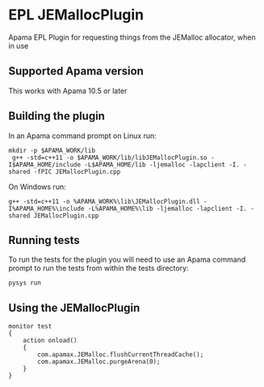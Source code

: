 # EPL JEMallocPlugin
Apama EPL Plugin for requesting things from the JEMalloc allocator, when in use

## Supported Apama version

This works with Apama 10.5 or later

## Building the plugin

In an Apama command prompt on Linux run:

    mkdir -p $APAMA_WORK/lib
	 g++ -std=c++11 -o $APAMA_WORK/lib/libJEMallocPlugin.so -I$APAMA_HOME/include -L$APAMA_HOME/lib -ljemalloc -lapclient -I. -shared -fPIC JEMallocPlugin.cpp


On Windows run:

    g++ -std=c++11 -o %APAMA_WORK%\lib\JEMallocPlugin.dll -I%APAMA_HOME%\include -L%APAMA_HOME%\lib -ljemalloc -lapclient -I. -shared JEMallocPlugin.cpp

## Running tests

To run the tests for the plugin you will need to use an Apama command prompt to run the tests from within the tests directory:

    pysys run

## Using the JEMallocPlugin

	monitor test
	{
		action onload()
		{
			com.apamax.JEMalloc.flushCurrentThreadCache();
			com.apamax.JEMalloc.purgeArena(0);
		}
	}

